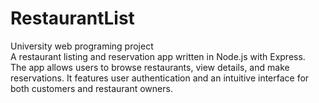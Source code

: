 # RestaurantList

University web programing project \
A restaurant listing and reservation app written in Node.js with Express.\
The app allows users to browse restaurants, view details, and make reservations. It features user authentication and an intuitive interface for both customers and restaurant owners.